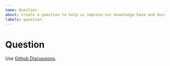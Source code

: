 ```yaml
---
name: Question
about: Create a question to help us improve our knowledge base and documentation
labels: question
---
```


# Question

Use [Github Discussions](https://github.com/open-telemetry/grafana-opentelemetry-dotnet/discussions/new).
